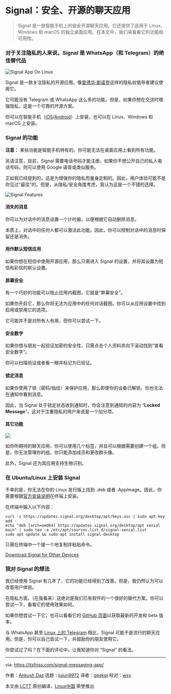 [#]: collector: (lujun9972)
[#]: translator: (geekpi)
[#]: reviewer: (wxy)
[#]: publisher: ( )
[#]: url: ( )
[#]: subject: (Signal: A Secure, Open Source Messaging App)
[#]: via: (https://itsfoss.com/signal-messaging-app/)
[#]: author: (Ankush Das https://itsfoss.com/author/ankush/)

Signal：安全、开源的聊天应用
======

> Signal 是一款智能手机上的安全开源聊天应用。它还提供了适用于 Linux、Windows 和 macOS 的独立桌面应用。在本文中，我们来看看它的功能和可用性。

### 对于关注隐私的人来说，Signal 是 WhatsApp（和 Telegram）的绝佳替代品

![Signal App On Linux][1]

Signal 是一款关注隐私的开源应用。像[爱德华·斯诺登][2]这样的隐私权倡导者建议使用它。

它可能没有 Telegram 或 WhatsApp 这么多的功能。但是，如果你想在交流时增强隐私，这是一个可靠的开源方案。

你可以在智能手机（[iOS][3]/[Android][4]）上安装，也可以在 Linux、Windows 和 macOS 上安装。

### Signal 的功能

**注意：** 某些功能是智能手机特有的。你可能无法在桌面应用上看到所有功能。

另请注意，目前，Signal 需要电话号码才能注册。如果你不想公开自己的私人电话号码，则可以使用 Google 语音或类似服务。

正如我已经提到的，这是为增强你的隐私而量身定制的。因此，用户体验可能不是你见过“最佳”的。但是，从隐私/安全角度考虑，我认为这是一个不错的选择。

![Signal Features][5]

#### 消失的消息

你可以为对话中的消息设置一个计时器，以便根据它自动删除消息。

本质上，对话中的任何人都可以激活此功能。因此，你可以控制对话中的消息时保留还是消失。

#### 用作默认短信应用

如果你想在短信中使用开源应用，那么只需进入 Signal 的设置，并将其设置为短信和彩信的默认设置。

#### 屏幕安全

有一个巧妙的功能可以阻止应用内截图，它就是“屏幕安全”。

如果你开启它，那么你将无法为应用中的任何对话截图。你可以从应用设置中找到启用或禁用它的选项。

它可能并不是对所有人有用，但你可以尝试一下。

#### 安全数字

如果你想与朋友一起验证加密的安全性，只需点击个人资料并向下滚动找到“查看安全数字”。

你可以扫描验证或者看一眼并标记为已验证。

#### 锁定消息

如果你使用了锁（密码/指纹）来保护应用，那么即使你的设备已解锁，你也无法在通知中看到消息。

因此，当 Signal 处于锁定状态收到通知时，你会注意到通知的内容为 “**Locked Message**”，这对于注重隐私的用户来说是一个加分项。

#### 其它功能

![][6]

如你所期待的聊天应用，你可以使用几个标签，并且可以根据需要创建一个组。但是，你无法管理你的组，你只能添加成员和更改群头像。

此外，Signal 还为其应用支持生物识别。

### 在 Ubuntu/Linux 上安装 Signal

不幸的是，你无法在你的 Linux 发行版上找到 .deb 或者 .AppImage。因此，你需要根据[官方安装说明][7]在终端上安装。

在终端中输入以下内容：

```
curl -s https://updates.signal.org/desktop/apt/keys.asc | sudo apt-key add -
echo "deb [arch=amd64] https://updates.signal.org/desktop/apt xenial main" | sudo tee -a /etc/apt/sources.list.d/signal-xenial.list
sudo apt update && sudo apt install signal-desktop
```

只需在终端中一个接一个地复制并粘贴命令。

[Download Signal for Other Devices][7]

### 我对 Signal 的想法

我已经使用 Signal 有几年了，它的功能已经得到了改善。但是，我仍然认为可以改善用户体验。

在隐私方面，（在我看来）这绝对是我们已有软件的一个很好的替代方案。你可以尝试一下，看看它的使用效果如何。

如果你想尝试一下它，也可以看看它的 [GitHub 页面][8]以获取最新的开发和 beta 版本。

与 WhatsApp 甚至 [Linux 上的 Telegram][9] 相比，Signal 可能不是流行的聊天应用。但是，你可以自己尝试一下，并鼓励你的朋友使用它。

你尝试过了吗？在下面的评论中，让我知道你对 “Signal” 的看法。

--------------------------------------------------------------------------------

via: https://itsfoss.com/signal-messaging-app/

作者：[Ankush Das][a]
选题：[lujun9972][b]
译者：[geekpi](https://github.com/geekpi)
校对：[wxy](https://github.com/wxy)

本文由 [LCTT](https://github.com/LCTT/TranslateProject) 原创编译，[Linux中国](https://linux.cn/) 荣誉推出

[a]: https://itsfoss.com/author/ankush/
[b]: https://github.com/lujun9972
[1]: https://i1.wp.com/itsfoss.com/wp-content/uploads/2019/12/signal-shot.jpg?ssl=1
[2]: https://en.wikipedia.org/wiki/Edward_Snowden
[3]: https://apps.apple.com/us/app/signal-private-messenger/id874139669
[4]: https://play.google.com/store/apps/details?id=org.thoughtcrime.securesms&hl=en_IN
[5]: https://i1.wp.com/itsfoss.com/wp-content/uploads/2019/12/signal-phone.jpg?ssl=1
[6]: https://i2.wp.com/itsfoss.com/wp-content/uploads/2019/12/signal-shot-1.jpg?ssl=1
[7]: https://signal.org/download/
[8]: https://github.com/signalapp
[9]: https://itsfoss.com/install-telegram-desktop-linux/
